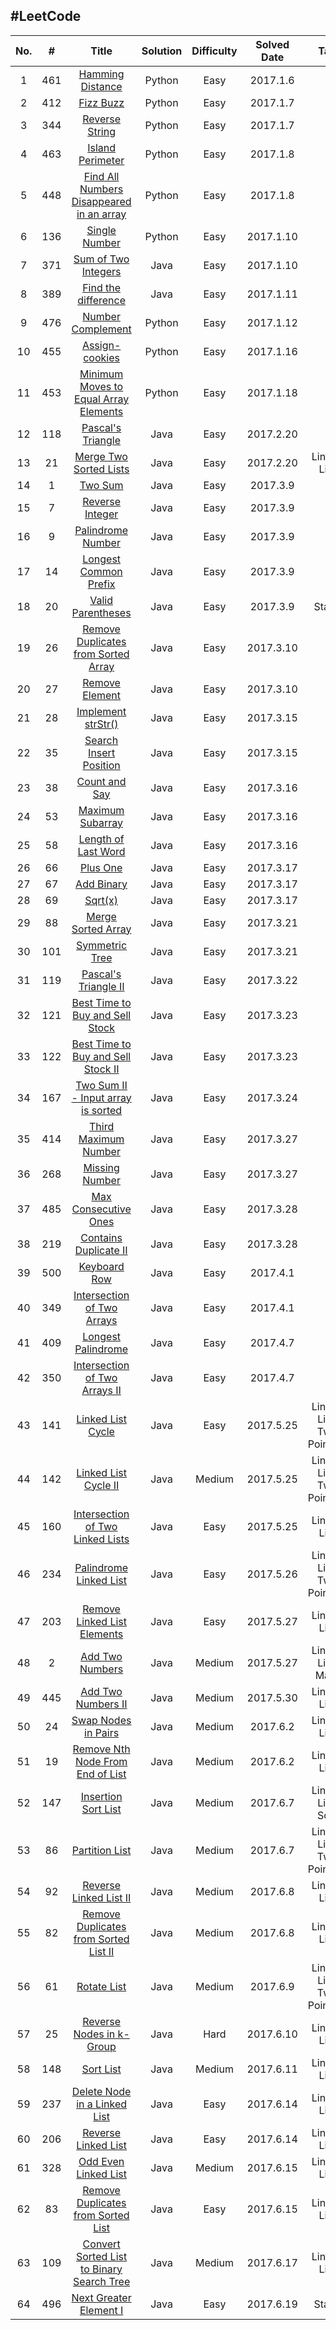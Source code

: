 #LeetCode
---
|No.| #  | Title | Solution | Difficulty | Solved Date| Tag| Review Date|
|:-:|:----:|:-----:|:--------:|:----------:|:----------:|:-------:|:--------:|
|1|461|[Hamming Distance][461]|Python|Easy|2017.1.6|
|2|412|[Fizz Buzz][412]|Python|Easy|2017.1.7|
|3|344|[Reverse String][344]|Python|Easy|2017.1.7|
|4|463|[Island Perimeter][463]|Python|Easy|2017.1.8|
|5|448|[Find All Numbers Disappeared in an array][448]|Python|Easy|2017.1.8|
|6|136|[Single Number][136]|Python|Easy|2017.1.10|
|7|371|[Sum of Two Integers][371]|Java|Easy|2017.1.10|
|8|389|[Find the difference][389]|Java|Easy|2017.1.11|
|9|476|[Number Complement][476]|Python|Easy|2017.1.12|
|10|455|[Assign-cookies][455]|Python|Easy|2017.1.16|
|11|453|[Minimum Moves to Equal Array Elements][453]|Python|Easy|2017.1.18|
|12|118|[Pascal's Triangle][118]|Java|Easy|2017.2.20|
|13|21|[Merge Two Sorted Lists][21]|Java|Easy|2017.2.20|Linked List|
|14|1|[Two Sum][1]|Java|Easy|2017.3.9|
|15|7|[Reverse Integer][7]|Java|Easy|2017.3.9|
|16|9|[Palindrome Number][9]|Java|Easy|2017.3.9|
|17|14|[Longest Common Prefix][14]|Java|Easy|2017.3.9|
|18|20|[Valid Parentheses][20]|Java|Easy|2017.3.9|Stack|
|19|26|[Remove Duplicates from Sorted Array][26]|Java|Easy|2017.3.10|
|20|27|[Remove Element][27]|Java|Easy|2017.3.10|
|21|28|[Implement strStr()][28]|Java|Easy|2017.3.15|
|22|35|[Search Insert Position][35]|Java|Easy|2017.3.15|
|23|38|[Count and Say][38]|Java|Easy|2017.3.16|
|24|53|[Maximum Subarray][53]|Java|Easy|2017.3.16|
|25|58|[Length of Last Word][58]|Java|Easy|2017.3.16|
|26|66|[Plus One][66]|Java|Easy|2017.3.17|
|27|67|[Add Binary][67]|Java|Easy|2017.3.17|
|28|69|[Sqrt(x)][69]|Java|Easy|2017.3.17|
|29|88|[Merge Sorted Array][88]|Java|Easy|2017.3.21|
|30|101|[Symmetric Tree][101]|Java|Easy|2017.3.21|
|31|119|[Pascal's Triangle Ⅱ][119]|Java|Easy|2017.3.22|
|32|121|[Best Time to Buy and Sell Stock][121]|Java|Easy|2017.3.23|
|33|122|[Best Time to Buy and Sell Stock Ⅱ][122]|Java|Easy|2017.3.23|
|34|167|[Two Sum Ⅱ - Input array is sorted][167]|Java|Easy|2017.3.24|
|35|414|[Third Maximum Number][414]|Java|Easy|2017.3.27|
|36|268|[Missing Number][268]|Java|Easy|2017.3.27|
|37|485|[Max Consecutive Ones][485]|Java|Easy|2017.3.28|
|38|219|[Contains Duplicate Ⅱ][219]|Java|Easy|2017.3.28|
|39|500|[Keyboard Row][500]|Java|Easy|2017.4.1|
|40|349|[Intersection of Two Arrays][349]|Java|Easy|2017.4.1|
|41|409|[Longest Palindrome][409]|Java|Easy|2017.4.7|
|42|350|[Intersection of Two Arrays Ⅱ][350]|Java|Easy|2017.4.7|
|43|141|[Linked List Cycle][141]|Java|Easy|2017.5.25|Linked List, Two Pointers|
|44|142|[Linked List Cycle Ⅱ][142]|Java|Medium|2017.5.25|Linked List, Two Pointers|
|45|160|[Intersection of Two Linked Lists][160]|Java|Easy|2017.5.25|Linked List|
|46|234|[Palindrome Linked List][234]|Java|Easy|2017.5.26|Linked List, Two Pointers|
|47|203|[Remove Linked List Elements][203]|Java|Easy|2017.5.27|Linked List|
|48|2|[Add Two Numbers][2]|Java|Medium|2017.5.27|Linked List, Math|
|49|445|[Add Two Numbers Ⅱ][445]|Java|Medium|2017.5.30|Linked List|
|50|24|[Swap Nodes in Pairs][24]|Java|Medium|2017.6.2|Linked List|
|51|19|[Remove Nth Node From End of List][19]|Java|Medium|2017.6.2|Linked List|
|52|147|[Insertion Sort List][147]|Java|Medium|2017.6.7|Linked List, Sort|
|53|86|[Partition List][86]|Java|Medium|2017.6.7|Linked List, Two Pointers|
|54|92|[Reverse Linked List Ⅱ][92]|Java|Medium|2017.6.8|Linked List|
|55|82|[Remove Duplicates from Sorted List Ⅱ][82]|Java|Medium|2017.6.8|Linked List|
|56|61|[Rotate List][61]|Java|Medium|2017.6.9|Linked List, Two Pointers|
|57|25|[Reverse Nodes in k-Group][25]|Java|Hard|2017.6.10|Linked List|
|58|148|[Sort List][148]|Java|Medium|2017.6.11|Linked List|
|59|237|[Delete Node in a Linked List][237]|Java|Easy|2017.6.14|Linked List|
|60|206|[Reverse Linked List][206]|Java|Easy|2017.6.14|Linked List|
|61|328|[Odd Even Linked List][328]|Java|Medium|2017.6.15|Linked List|
|62|83|[Remove Duplicates from Sorted List][83]|Java|Easy|2017.6.15|Linked List|
|63|109|[Convert Sorted List to Binary Search Tree][109]|Java|Medium|2017.6.17|Linked List|
|64|496|[Next Greater Element I][496]|Java|Easy|2017.6.19|Stack|


[1]:<https://leetcode.com/problems/two-sum/> "Two Sum"
[2]:<https://leetcode.com/problems/add-two-numbers/> "Add Two Numbers"
[7]:<https://leetcode.com/problems/reverse-integer/> "Reverse Integer"
[9]:<https://leetcode.com/problems/palindrome-number/> "Palindrome Number"
[14]:<https://leetcode.com/problems/longest-common-prefix/> "Longest Common Prefix"
[19]:<https://leetcode.com/problems/remove-nth-node-from-end-of-list/> "Remove Nth Node From End of List"
[20]:<https://leetcode.com/problems/valid-parentheses/> "Valid Parentheses"
[21]:<https://leetcode.com/problems/merge-two-sorted-lists/> "Merge Two Sorted Lists"
[24]:<https://leetcode.com/problems/swap-nodes-in-pairs/> "Swap Nodes In Pairs"
[25]:<https://leetcode.com/problems/reverse-nodes-in-k-group/> "Reverse Nodes in k-groups"
[26]:<https://leetcode.com/problems/remove-duplicates-from-sorted-array/> "Remove Duplicates from Sorted Array"
[27]:<https://leetcode.com/problems/remove-element/> "Remove Element"
[28]:<https://leetcode.com/problems/implement-strstr/> "Implement strStr()"
[35]:<https://leetcode.com/problems/search-insert-position/> "Search Insert Position"
[38]:<https://leetcode.com/problems/count-and-say/> "Count and Say"
[53]:<https://leetcode.com/problems/maximum-subarray/> "Maximum Subarray"
[58]:<https://leetcode.com/problems/length-of-last-word/> "Length of Last Word"
[61]:<https://leetcode.com/problems/rotate-list/> "Rotate List"
[66]:<https://leetcode.com/problems/plus-one/> "Plus One"
[67]:<https://leetcode.com/problems/add-binary/> "Add Binary"
[69]:<https://leetcode.com/problems/sqrtx/> "Sqrt(x)"
[82]:<https://leetcode.com/problems/remove-duplicates-from-sorted-list-ii/> "Remove Duplicated From Sorted List Ⅱ"
[83]:<https://leetcode.com/problems/remove-duplicates-from-sorted-list/> "Remove Duplicates From Sorted List"
[86]:<https://leetcode.com/problems/partition-list/> "Partition List"
[88]:<https://leetcode.com/problems/merge-sorted-array/> "Merge Sorted Array"
[92]:<https://leetcode.com/problems/reverse-linked-list-ii/> "Reverse Linked List Ⅱ"
[101]:<https://leetcode.com/problems/symmetric-tree/> "Symmetric Tree"
[109]:<https://leetcode.com/problems/convert-sorted-list-to-binary-search-tree/> "Convert Sorted List to Binary Search Tree"
[118]:<https://leetcode.com/problems/pascals-triangle/> "Pascal's Triangle"
[119]:<https://leetcode.com/problems/pascals-triangle-ii/> "Pascal's Triangle Ⅱ"
[121]:<https://leetcode.com/problems/best-time-to-buy-and-sell-stock/> "Best Time to Buy and Sell Stock"
[122]:<https://leetcode.com/problems/best-time-to-buy-and-sell-stock-ii/> "Best Time to Buy and Sell Stock Ⅱ"
[136]:<https://leetcode.com/problems/single-number/> "Single Number"
[141]:<https://leetcode.com/problems/linked-list-cycle/> "Linked list cycle"
[142]:<https://leetcode.com/problems/linked-list-cycle-ii/> "Linked list cycle Ⅱ"
[147]:<https://leetcode.com/problems/insertion-sort-list/> "Insertion Sort List"
[148]:<https://leetcode.com/problems/sort-list/> "Sort List"
[160]:<https://leetcode.com/problems/intersection-of-two-linked-lists/> "Intersection of two linked lists"
[167]:<https://leetcode.com/problems/two-sum-ii-input-array-is-sorted/> "Two Sum Ⅱ - Input array is sorted"
[203]:<https://leetcode.com/problems/remove-linked-list-elements/> "Remove linked list elements"
[206]:<https://leetcode.com/problems/reverse-linked-list/> "Reverse Linked List"
[219]:<https://leetcode.com/problems/contains-duplicate-ii/> "Contains Duplicate Ⅱ"
[234]:<https://leetcode.com/problems/palindrome-linked-list/> "Palindrome Linked List"
[237]:<https://leetcode.com/problems/delete-node-in-a-linked-list/> "Delete Node In a Linked List"
[268]:<https://leetcode.com/problems/missing-number/> "Missing Number"
[328]:<https://leetcode.com/problems/odd-even-linked-list/> "Odd Even Linked List"
[344]:<https://leetcode.com/problems/reverse-string/> "Reverse String"
[349]:<https://leetcode.com/problems/intersection-of-two-arrays/> "Intersection of Two Arrays"
[350]:<https://leetcode.com/problems/intersection-of-two-arrays-ii/> "Intersection of Two Arrays Ⅱ"
[371]:<https://leetcode.com/problems/sum-of-two-integers/> "Sum of Two Integers"
[389]:<https://leetcode.com/problems/find-the-difference/> "Find the difference"
[409]:<https://leetcode.com/problems/longest-palindrome/> "Longest Palindrome"
[412]:<https://leetcode.com/problems/fizz-buzz/> "Fizz Buzz"
[414]:<https://leetcode.com/problems/third-maximum-number/> "Third Maximum Number"
[445]:<https://leetcode.com/problems/add-two-numbers-ii/> "Add Two Numbers Ⅱ"
[448]:<https://leetcode.com/problems/find-all-numbers-disappeared-in-an-array/> "Find All Numbers Disappeared in an Array"
[453]:<https://leetcode.com/problems/minimum-moves-to-equal-array-elements/> "Minimum Moves to Equal Array Elements"
[455]:<https://leetcode.com/problems/assign-cookies/> "Assign-cookies"
[461]:<https://leetcode.com/problems/hamming-distance> "Hamming Distance"
[463]:<https://leetcode.com/problems/island-perimeter/> "Island Perimeter"
[476]:<https://leetcode.com/problems/number-complement/> "Number Complement"
[485]:<https://leetcode.com/problems/max-consecutive-ones/> "Max Consecutive Ones"
[496]:<https://leetcode.com/problems/next-greater-element-i/> "Next Greater Element I"
[500]:<https://leetcode.com/problems/keyboard-row/> "Keyboard Row"

